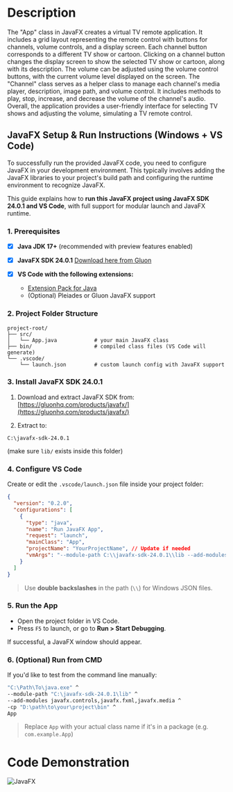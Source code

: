 # Description

The "App" class in JavaFX creates a virtual TV remote application. It includes a grid layout representing the remote control with buttons for channels, volume controls, and a display screen. Each channel button corresponds to a different TV show or cartoon. Clicking on a channel button changes the display screen to show the selected TV show or cartoon, along with its description. The volume can be adjusted using the volume control buttons, with the current volume level displayed on the screen. The "Channel" class serves as a helper class to manage each channel's media player, description, image path, and volume control. It includes methods to play, stop, increase, and decrease the volume of the channel's audio. Overall, the application provides a user-friendly interface for selecting TV shows and adjusting the volume, simulating a TV remote control.

## JavaFX Setup & Run Instructions (Windows + VS Code)

To successfully run the provided JavaFX code, you need to configure JavaFX in your development environment. This typically involves adding the JavaFX libraries to your project's build path and configuring the runtime environment to recognize JavaFX.

This guide explains how to **run this JavaFX project using JavaFX SDK 24.0.1 and VS Code**, with full support for modular launch and JavaFX runtime.


### 1. Prerequisites

* [x] **Java JDK 17+** (recommended with preview features enabled)
* [x] **JavaFX SDK 24.0.1**
  [Download here from Gluon](https://gluonhq.com/products/javafx/)
* [x] **VS Code with the following extensions:**

  * [Extension Pack for Java](https://marketplace.visualstudio.com/items?itemName=vscjava.vscode-java-pack)
  * (Optional) Pleiades or Gluon JavaFX support

### 2. Project Folder Structure

```
project-root/
├── src/
│   └── App.java            # your main JavaFX class
├── bin/                    # compiled class files (VS Code will generate)
└── .vscode/
    └── launch.json         # custom launch config with JavaFX support
```

### 3. Install JavaFX SDK 24.0.1

1. Download and extract JavaFX SDK from:
   [https://gluonhq.com/products/javafx/](https://gluonhq.com/products/javafx/)

2. Extract to:

```
C:\javafx-sdk-24.0.1
```

(make sure `lib/` exists inside this folder)


### 4. Configure VS Code

Create or edit the `.vscode/launch.json` file inside your project folder:

```json
{
  "version": "0.2.0",
  "configurations": [
    {
      "type": "java",
      "name": "Run JavaFX App",
      "request": "launch",
      "mainClass": "App",
      "projectName": "YourProjectName", // Update if needed
      "vmArgs": "--module-path C:\\javafx-sdk-24.0.1\\lib --add-modules javafx.controls,javafx.fxml,javafx.media"
    }
  ]
}
```

> Use **double backslashes** in the path (`\\`) for Windows JSON files.

### 5. Run the App

* Open the project folder in VS Code.
* Press `F5` to launch, or go to **Run > Start Debugging**.

If successful, a JavaFX window should appear.



### 6. (Optional) Run from CMD

If you'd like to test from the command line manually:

```bash
"C:\Path\To\java.exe" ^
--module-path "C:\javafx-sdk-24.0.1\lib" ^
--add-modules javafx.controls,javafx.fxml,javafx.media ^
-cp "D:\path\to\your\project\bin" ^
App
```

> Replace `App` with your actual class name if it's in a package (e.g. `com.example.App`)

# Code Demonstration

![JavaFX](https://github.com/mfahdk/Java_TVGui/assets/158589984/6ee2109b-cbb0-4bef-aba4-9ba36edce515)



